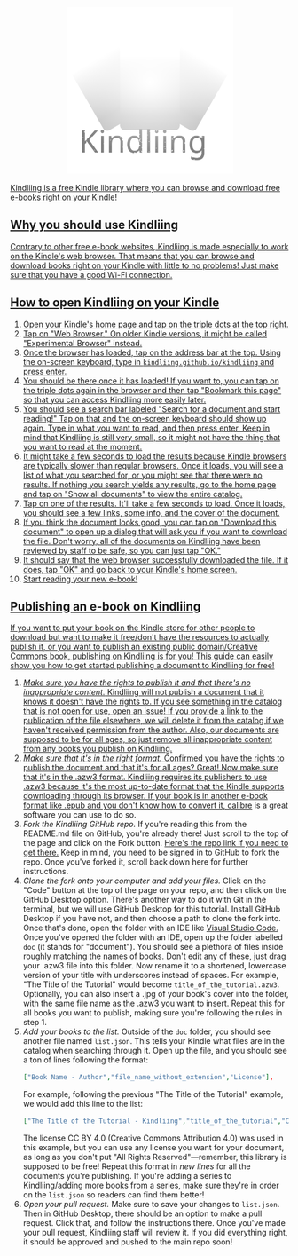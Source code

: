 <p align="center"><a href="https://kindliing.github.io/Kindliing/"><img src="img/logo.svg" alt="Kindliing logo" height="300"></p>
Kindliing is a free Kindle library where you can browse and download free e-books right on your Kindle!

## Why you should use Kindliing
Contrary to other free e-book websites, Kindliing is made especially to work on the Kindle's web browser. That means that you can browse and download books right on your Kindle with little to no problems! Just make sure that you have a good Wi-Fi connection.
## How to open Kindliing on your Kindle
1. Open your Kindle's home page and tap on the triple dots at the top right.
2. Tap on "Web Browser." On older Kindle versions, it might be called "Experimental Browser" instead.
3. Once the browser has loaded, tap on the address bar at the top. Using the on-screen keyboard, type in `kindliing.github.io/kindliing` and press enter.
4. You should be there once it has loaded! If you want to, you can tap on the triple dots again in the browser and then tap "Bookmark this page" so that you can access Kindliing more easily later.
5. You should see a search bar labeled "Search for a document and start reading!" Tap on that and the on-screen keyboard should show up again. Type in what you want to read, and then press enter. Keep in mind that Kindliing is still very small, so it might not have the thing that you want to read at the moment.
6. It might take a few seconds to load the results because Kindle browsers are typically slower than regular browsers. Once it loads, you will see a list of what you searched for, or you might see that there were no results. If nothing you search yields any results, go to the home page and tap on "Show all documents" to view the entire catalog.
7. Tap on one of the results. It'll take a few seconds to load. Once it loads, you should see a few links, some info, and the cover of the document.
8. If you think the document looks good, you can tap on "Download this document" to open up a dialog that will ask you if you want to download the file. Don't worry, all of the documents on Kindliing have been reviewed by staff to be safe, so you can just tap "OK."
9. It should say that the web browser successfully downloaded the file. If it does, tap "OK" and go back to your Kindle's home screen.
10. Start reading your new e-book!
## Publishing an e-book on Kindliing
If you want to put your book on the Kindle store for other people to download but want to make it free/don't have the resources to actually publish it, or you want to publish an existing public domain/Creative Commons book, publishing on Kindliing is for you! This guide can easily show you how to get started publishing a document to Kindliing for free!
1. *Make sure you have the rights to publish it and that there's no inappropriate content.* Kindliing will not publish a document that it knows it doesn't have the rights to. If you see something in the catalog that is not open for use, open an issue! If you provide a link to the publication of the file elsewhere, we will delete it from the catalog if we haven't received permission from the author. Also, our documents are supposed to be for all ages, so just remove all inappropriate content from any books you publish on Kindliing.
2. *Make sure that it's in the right format.* Confirmed you have the rights to publish the document and that it's for all ages? Great! Now make sure that it's in the .azw3 format. Kindliing requires its publishers to use .azw3 because it's the most up-to-date format that the Kindle supports downloading through its browser. If your book is in another e-book format like .epub and you don't know how to convert it, [calibre](https://calibre-ebook.com/) is a great software you can use to do so.
3. *Fork the Kindliing GitHub repo.* If you're reading this from the README.md file on GitHub, you're already there! Just scroll to the top of the page and click on the Fork button. [Here's the repo link if you need to get there.](https://github.com/Kindliing/Kindliing) Keep in mind, you need to be signed in to GitHub to fork the repo. Once you've forked it, scroll back down here for further instructions.
4. *Clone the fork onto your computer and add your files.* Click on the "Code" button at the top of the page on your repo, and then click on the GitHub Desktop option. There's another way to do it with Git in the terminal, but we will use GitHub Desktop for this tutorial. Install GitHub Desktop if you have not, and then choose a path to clone the fork into. Once that's done, open the folder with an IDE like [Visual Studio Code.](https://code.visualstudio.com/) Once you've opened the folder with an IDE, open up the folder labelled `doc` (it stands for "document"). You should see a plethora of files inside roughly matching the names of books. Don't edit any of these, just drag your .azw3 file into this folder. Now rename it to a shortened, lowercase version of your title with underscores instead of spaces. For example, "The Title of the Tutorial" would become `title_of_the_tutorial.azw3`. Optionally, you can also insert a .jpg of your book's cover into the folder, with the same file name as the .azw3 you want to insert. Repeat this for all books you want to publish, making sure you're following the rules in step 1.
5. *Add your books to the list.* Outside of the `doc` folder, you should see another file named `list.json`. This tells your Kindle what files are in the catalog when searching through it. Open up the file, and you should see a ton of lines following the format:
    ```json
    ["Book Name - Author","file_name_without_extension","License"],
    ```
    For example, following the previous "The Title of the Tutorial" example, we would add this line to the list:
    ```json
    ["The Title of the Tutorial - Kindliing","title_of_the_tutorial","CC BY 4.0"],
    ```
    The license CC BY 4.0 (Creative Commons Attribution 4.0) was used in this example, but you can use any license you want for your document, as long as you don't put "All Rights Reserved"—remember, this library is supposed to be free! Repeat this format in *new lines* for all the documents you're publishing. If you're adding a series to Kindliing/adding more books from a series, make sure they're in order on the `list.json` so readers can find them better!
7. *Open your pull request.* Make sure to save your changes to `list.json`. Then in GitHub Desktop, there should be an option to make a pull request. Click that, and follow the instructions there. Once you've made your pull request, Kindliing staff will review it. If you did everything right, it should be approved and pushed to the main repo soon!

